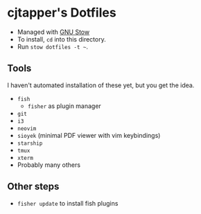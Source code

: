 # cjtapper's Dotfiles
- Managed with [GNU Stow](https://www.gnu.org/software/stow)
- To install, `cd` into this directory.
- Run `stow dotfiles -t ~`.

## Tools
I haven't automated installation of these yet, but you get the idea.
- `fish`
    - `fisher` as plugin manager
- `git`
- `i3`
- `neovim`
- `sioyek` (minimal PDF viewer with vim keybindings)
- `starship`
- `tmux`
- `xterm`
- Probably many others

## Other steps
- `fisher update` to install fish plugins
